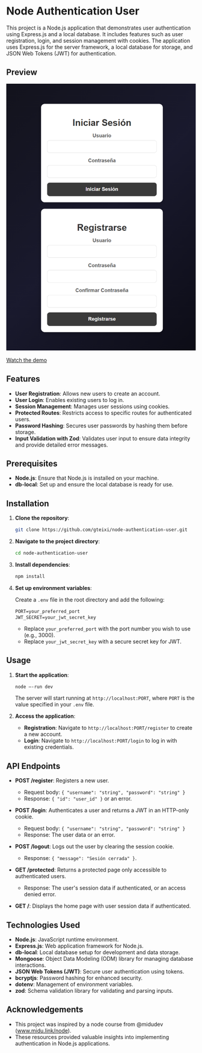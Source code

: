 # Node Authentication User

This project is a Node.js application that demonstrates user authentication using Express.js and a local database. It includes features such as user registration, login, and session management with cookies. The application uses Express.js for the server framework, a local database for storage, and JSON Web Tokens (JWT) for authentication.

## Preview

![Preview](./assets/screenshot.png)

[Watch the demo](./assets/demo.mp4)

## Features

- **User Registration**: Allows new users to create an account.
- **User Login**: Enables existing users to log in.
- **Session Management**: Manages user sessions using cookies.
- **Protected Routes**: Restricts access to specific routes for authenticated users.
- **Password Hashing**: Secures user passwords by hashing them before storage.
- **Input Validation with Zod**: Validates user input to ensure data integrity and provide detailed error messages.

## Prerequisites

- **Node.js**: Ensure that Node.js is installed on your machine.
- **db-local**: Set up and ensure the local database is ready for use.

## Installation

1. **Clone the repository**:

   ```bash
   git clone https://github.com/gteixi/node-authentication-user.git
   ```

2. **Navigate to the project directory**:

   ```bash
   cd node-authentication-user
   ```

3. **Install dependencies**:

   ```bash
   npm install
   ```

4. **Set up environment variables**:

   Create a `.env` file in the root directory and add the following:

   ```
   PORT=your_preferred_port
   JWT_SECRET=your_jwt_secret_key
   ```

   - Replace `your_preferred_port` with the port number you wish to use (e.g., 3000).
   - Replace `your_jwt_secret_key` with a secure secret key for JWT.

## Usage

1. **Start the application**:

   ```bash
   node —-run dev
   ```

   The server will start running at `http://localhost:PORT`, where `PORT` is the value specified in your `.env` file.

2. **Access the application**:

   - **Registration**: Navigate to `http://localhost:PORT/register` to create a new account.
   - **Login**: Navigate to `http://localhost:PORT/login` to log in with existing credentials.

## API Endpoints

- **POST /register**: Registers a new user.

  - Request body: `{ "username": "string", "password": "string" }`
  - Response: `{ "id": "user_id" }` or an error.

- **POST /login**: Authenticates a user and returns a JWT in an HTTP-only cookie.

  - Request body: `{ "username": "string", "password": "string" }`
  - Response: The user data or an error.

- **POST /logout**: Logs out the user by clearing the session cookie.

  - Response: `{ "message": "Sesión cerrada" }`.

- **GET /protected**: Returns a protected page only accessible to authenticated users.

  - Response: The user's session data if authenticated, or an access denied error.

- **GET /**: Displays the home page with user session data if authenticated.

## Technologies Used

- **Node.js**: JavaScript runtime environment.
- **Express.js**: Web application framework for Node.js.
- **db-local**: Local database setup for development and data storage.
- **Mongoose**: Object Data Modeling (ODM) library for managing database interactions.
- **JSON Web Tokens (JWT)**: Secure user authentication using tokens.
- **bcryptjs**: Password hashing for enhanced security.
- **dotenv**: Management of environment variables.
- **zod**: Schema validation library for validating and parsing inputs.

## Acknowledgements

- This project was inspired by a node course from @midudev (www.midu.link/node).
- These resources provided valuable insights into implementing authentication in Node.js applications.
